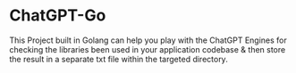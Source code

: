 # ChatGPT-Go
This Project built in Golang can help you play with the ChatGPT Engines for checking the libraries been used in your application codebase &amp; then store the result in a separate txt file within the targeted directory.

